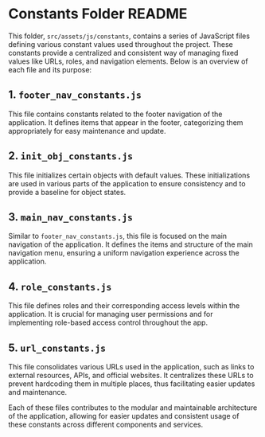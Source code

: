 # Constants Folder README

This folder, `src/assets/js/constants`, contains a series of JavaScript files defining various constant values used throughout the project. These constants provide a centralized and consistent way of managing fixed values like URLs, roles, and navigation elements. Below is an overview of each file and its purpose:

## 1. `footer_nav_constants.js`
This file contains constants related to the footer navigation of the application. It defines items that appear in the footer, categorizing them appropriately for easy maintenance and update.

## 2. `init_obj_constants.js`
This file initializes certain objects with default values. These initializations are used in various parts of the application to ensure consistency and to provide a baseline for object states.

## 3. `main_nav_constants.js`
Similar to `footer_nav_constants.js`, this file is focused on the main navigation of the application. It defines the items and structure of the main navigation menu, ensuring a uniform navigation experience across the application.

## 4. `role_constants.js`
This file defines roles and their corresponding access levels within the application. It is crucial for managing user permissions and for implementing role-based access control throughout the app.

## 5. `url_constants.js`
This file consolidates various URLs used in the application, such as links to external resources, APIs, and official websites. It centralizes these URLs to prevent hardcoding them in multiple places, thus facilitating easier updates and maintenance.

Each of these files contributes to the modular and maintainable architecture of the application, allowing for easier updates and consistent usage of these constants across different components and services.
